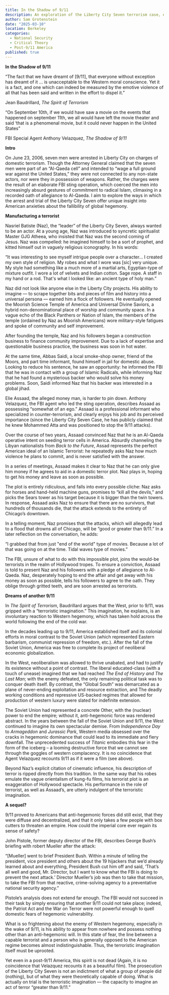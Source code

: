 ```yaml
---
title: In the Shadow of 9/11
description: An exploration of the Liberty City Seven terrorism case, examining how post-9/11 anxieties about American vulnerability led to manufactured threats and the criminalization of the "terroristic imagination."
author: Sam Grotenstein
date: "2025-03-10"
location: Berkeley
categories:
  - National Security
  - Critical Theory
  - Post-9/11 America
published: true
---
```


**In the Shadow of 9/11**

“The fact that we have dreamt of \[9/11\], that everyone without exception has dreamt of it … is unacceptable to the Western moral conscience. Yet it is a fact, and one which can indeed be measured by the emotive violence of all that has been said and written in the effort to dispel it.”

Jean Baudrillard, _The Spirit of Terrorism_

“On September 10th, if we would have saw a movie on the events that happened on september 11th, we all would have left the movie theater and said ‘that is a phenomenal movie, but it could never happen in the United States”

FBI Special Agent Anthony Velazquez, _The Shadow of 9/11_

**Intro**

On June 23, 2006, seven men were arrested in Liberty City on charges of domestic terrorism. Though the Attorney General claimed that the seven men were part of an “Al-Qaeda cell” and intended to “wage a full ground war against the United States,” they were not connected to any non-state actors, nor were they in possession of weapons. Rather, the charges were the result of an elaborate FBI sting operation, which coerced the men into increasingly absurd gestures of commitment to radical Islam, climaxing in a recorded oath of allegiance to Al-Qaeda. I aim to explore the ways in which the arrest and trial of the Liberty City Seven offer unique insight into American anxieties about the fallibility of global hegemony.

**Manufacturing a terrorist**

Nasriel Batiste (Naz), the “leader” of the Liberty City Seven, always wanted to be an actor. At a young age, Naz was introduced to syncretic spiritualist Master GJG Atheea, who insisted that Naz was the second coming of Jesus. Naz was compelled: he imagined himself to be a sort of prophet, and kitted himself out in vaguely religious iconography. In his words:

“It was interesting to see myself intrigue people over a character… I created my own style of religion. My robes and what I wore was \[sic\] very unique. My style had something like a much more of a martial arts, Egyptian-type of mixture outfit. I wore a lot of velvets and Indian cotton. Sage rope. A staff in my hand or a rod. That's what I looked like: an ancient type of holy man.”

Naz did not look like anyone else in the Liberty City projects. His ability to imagine — to scrape together bits and pieces of film and history into a universal persona — earned him a flock of followers. He eventually opened the Moorish Science Temple of America and Universal Divine Saviors, a hybrid non-denominational place of worship and community space. In a vague echo of the Black Panthers or Nation of Islam, the members of the temple (ordained by Naz as Moorish Americans) wore military-style fatigues and spoke of community and self improvement.

After founding the temple, Naz and his followers began a construction business to finance community improvement. Due to a lack of expertise and questionable business practice, the business was soon in hot water.

At the same time, Abbas Saidi, a local smoke-shop owner, friend of the Moors, and part time informant, found himself in jail for domestic abuse. Looking to reduce his sentence, he saw an opportunity: he informed the FBI that he was in contact with a group of Islamic Radicals, while informing Naz that he had found a mysterious backer who would solve his money problems. Soon, Saidi informed Naz that his backer was interested in a global jihad.

Elie Assaad, the alleged money man, is harder to pin down. Anthony Velazquez, the FBI agent who led the sting operation, describes Assaad as possessing “somewhat of an ego.” Assaad is a professional informant who specialized in counter-terrorism, and clearly enjoys his job and its perceived importance (since the Liberty City Seven Case, he has publicly claimed that he knew Mohammed Atta and was positioned to stop the 9/11 attacks).

Over the course of two years, Assaad convinced Naz that he is an Al-Qaeda operative intent on seeding terror cells in America. Absurdly channeling the Libyan nationalists from _Back to the Future_, Assad represents the perfect American ideal of an Islamic Terrorist: he repeatedly asks Naz how much violence he plans to commit, and is never satisfied with the answer.

In a series of meetings, Assaad makes it clear to Naz that he can only give him money if he agrees to aid in a domestic terror plot. Naz plays in, hoping to get his money and leave as soon as possible.

The plot is entirely ridiculous, and falls into every possible cliche: Naz asks for horses and hand-held machine guns, promises to “kill all the devils,” and picks the Sears tower as his target because it is bigger than the twin towers. In response, Assaad asks Naz to ensure that there are no survivors, that hundreds of thousands die, that the attack extends to the entirety of Chicago’s downtown.

In a telling moment, Naz promises that the attacks, which will allegedly lead to a flood that drowns all of Chicago, will be “good or greater than 9/11.” In a later reflection on the conversation, he adds:

“I grabbed that from just "end of the world" type of movies. Because a lot of that was going on at the time. Tidal waves type of movies.”

The FBI, unsure of what to do with this impossible plot, joins the would-be terrorists in the realm of Hollywood tropes. To ensure a conviction, Assaad is told to present Naz and his followers with a pledge of allegiance to Al-Qaeda. Naz, desperately hoping to end the affair and get away with his money as soon as possible, tells his followers to agree to the oath. They oblige through gritted teeth, and are soon arrested as terrorists.

**Dreams of another 9/11**

In _The Spirit of Terrorism_, Baudrillard argues that the West, prior to 9/11, was gripped with a “terroristic imagination.” This imagination, he explains, is an involuntary reaction to Western hegemony, which has taken hold across the world following the end of the cold war.

In the decades leading up to 9/11, America established itself and its colonial efforts in moral contrast to the Soviet Union (which represented Eastern barbarism, communist repression of freedom, etc.). After the fall of the Soviet Union, America was free to complete its project of neoliberal economic globalization.

In the West, neoliberalism was allowed to thrive unabated, and had to justify its existence without a point of contrast. The liberal educated-class (with a touch of unease) imagined that we had reached _The End of History and The Last Man_; with the enemy defeated, the only remaining political task was to conquer death itself. By contrast, the “Global South” was demarcated as a plane of never-ending exploitation and resource extraction, and The deadly working conditions and repressive US-backed regimes that allowed for production of western luxury were slated for indefinite extension.

The Soviet Union had represented a concrete Other, with the (nuclear) power to end the empire; without it, anti-hegemonic force was rendered abstract. In the years between the fall of the Soviet Union and 9/11, the West continued to imagine its own spectacular demise. From _Independence Day_ to _Armageddon_ and _Jurassic Park_, Western media obsessed over the cracks in hegemonic dominance that could lead to its immediate and fiery downfall. The unprecedented success of _Titanic_ embodies this fear in the form of the iceberg – a looming destructive force that we cannot see through the goggles of western complacency. It is no coincidence that Agent Velazquez recounts 9/11 as if it were a film (see above).

Beyond Naz’s explicit citation of cinematic influence, his description of terror is ripped directly from this tradition. In the same way that his robes emulate the vague orientalism of kung-fu films, his terrorist plot is an exaggeration of Hollywood spectacle. His performance in the role of terrorist, as well as Assaad’s, are utterly indulgent of the terroristic imagination.

**A sequel?**

9/11 proved to Americans that anti-hegemonic forces did still exist, that they were diffuse and decentralized, and that it only takes a few people with box cutters to threaten an empire. How could the imperial core ever regain its sense of safety?

John Pistole, former deputy director of the FBI, describes George Bush’s briefing with robert Mueller after the attack:

“\[Mueller\] went to brief President Bush. Within a minute of telling the president, vice president and others about the 19 hijackers that we’d already learned about and everything, President Bush cut him off and said, ‘That’s all well and good, Mr. Director, but I want to know what the FBI is doing to prevent the next attack.’ Director Mueller’s job was then to take that mission, to take the FBI from that reactive, crime-solving agency to a preventative national security agency.”

Pistole’s analysis does not extend far enough. The FBI would not succeed in their task by simply ensuring that another 9/11 could not take place; indeed, the Patriot Act and the War on Terror were not powerful enough to quell domestic fears of hegemonic vulnerability.

What is so frightening about the enemy of Western hegemony, especially in the wake of 9/11, is his ability to appear from nowhere and possess nothing other than an anti-hegemonic will. In this state of fear, the line between a capable terrorist and a person who is generally opposed to the American regime becomes almost indistinguishable. Thus, the terroristic imagination itself must be uprooted.

Yet even in a post-9/11 America, this spirit is not dead (Again, it is no coincidence that Velazquez recounts it as a beautiful film). The prosecution of the Liberty City Seven is not an indictment of what a group of people did (nothing), but of what they were theoretically capable of doing. What is actually on trial is the terroristic imagination — the capacity to imagine an act of terror “greater than 9/11.”
